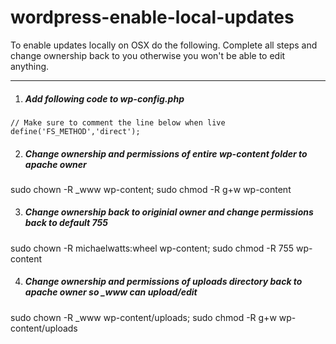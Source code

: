wordpress-enable-local-updates
==============================

To enable updates locally on OSX do the following. Complete all steps and change ownership back to you otherwise you won't be able to edit anything.

----

1. ##### Add following code to wp-config.php

  ~~~
  // Make sure to comment the line below when live
  define('FS_METHOD','direct');
  ~~~


2. ##### Change ownership and permissions of entire wp-content folder to apache owner
  sudo chown -R _www wp-content; sudo chmod -R g+w wp-content


3. ##### Change ownership back to originial owner and change permissions back to default 755
  sudo chown -R michaelwatts:wheel wp-content; sudo chmod -R 755 wp-content


4. ##### Change ownership and permissions of uploads directory back to apache owner so _www can upload/edit
  sudo chown -R _www wp-content/uploads; sudo chmod -R g+w wp-content/uploads
